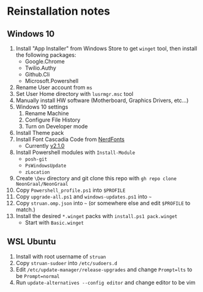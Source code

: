 # Reinstallation notes

## Windows 10

1. Install "App Installer" from Windows Store to get `winget` tool, then install the following packages:
   - Google.Chrome
   - Twilio.Authy
   - Github.Cli
   - Microsoft.Powershell
1. Rename User account from `ms`
1. Set User Home directory with `lusrmgr.msc` tool
1. Manually install HW software (Motherboard, Graphics Drivers, etc...)
1. Windows 10 settings
   1. Rename Machine
   1. Configure File History
   1. Turn on Developer mode
1. Install Theme pack
1. Install Font Cascadia Code from [NerdFonts](https://www.nerdfonts.com/font-downloads)
   - Currently [v2.1.0](https://github.com/ryanoasis/nerd-fonts/releases/download/v3.0.2/CascadiaCode.zip)
1. Install Powershell modules with `Install-Module`
   - `posh-git`
   - `PsWindowsUpdate`
   - `zLocation`
1. Create `\Dev` directory and git clone this repo with `gh repo clone NeonGraal/NeonGraal`
1. Copy `Powershell_profile.ps1` into `$PROFILE`
1. Copy `upgrade-all.ps1` and `windows-updates.ps1` into `~`
1. Copy `struan.omp.json` into `~` (or somewhere else and edit `$PROFILE` to match.)
1. Install the desired `*.winget` packs with `install.ps1 pack.winget`
   - Start with `Basic.winget`

## WSL Ubuntu

1. Install with root username of `struan`
1. Copy `struan-sudoer` into `/etc/sudoers.d`
1. Edit `/etc/update-manager/release-upgrades` and change `Prompt=lts` to be `Prompt=normal`
1. Run `update-alternatives --config editor` and change editor to be vim
